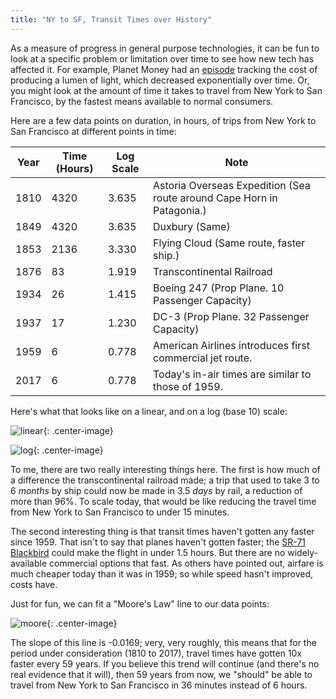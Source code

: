 ```yaml
---
title: "NY to SF, Transit Times over History"
---
```


As a measure of progress in general purpose technologies, it can be fun to look at a specific problem or limitation over time to see how new tech has affected it. For example, Planet Money had an [episode](http://www.npr.org/sections/money/2016/11/30/503769949/episode-534-the-history-of-light) tracking the cost of producing a lumen of light, which decreased exponentially over time. Or, you might look at the amount of time it takes to travel from New York to San Francisco, by the fastest means available to normal consumers.

Here are a few data points on duration, in hours, of trips from New York to San Francisco at different points in time:

| Year | Time (Hours) | Log Scale | Note                                                     |
|------|--------------|-----------|----------------------------------------------------------|
| 1810 | 4320         | 3.635     | Astoria Overseas Expedition (Sea route around Cape Horn in Patagonia.)                             |
| 1849 | 4320         | 3.635     | Duxbury (Same)                                   |
| 1853 | 2136         | 3.330     | Flying Cloud (Same route, faster ship.)                                            |
| 1876 | 83           | 1.919     | Transcontinental Railroad                                |
| 1934 | 26           | 1.415     | Boeing 247 (Prop Plane. 10 Passenger Capacity)           |
| 1937 | 17           | 1.230     | DC-3 (Prop Plane. 32 Passenger Capacity)                 |
| 1959 | 6            | 0.778     | American Airlines introduces first commercial jet route. |
| 2017 | 6            | 0.778     | Today's in-air times are similar to those of 1959.       |

Here's what that looks like on a linear, and on a log (base 10) scale:

![linear](http://i.imgur.com/1zP6kbX.png){: .center-image}

![log](http://i.imgur.com/AITyYU7.png){: .center-image}

To me, there are two really interesting things here. The first is how much of a difference the transcontinental railroad made; a trip that used to take 3 to 6 *months* by ship could now be made in 3.5 *days* by rail, a reduction of more than 96%. To scale today, that would be like reducing the travel time from New York to San Francisco to under 15 minutes.

The second interesting thing is that transit times haven't gotten any faster since 1959. That isn't to say that planes haven't gotten faster; the [SR-71 Blackbird](https://www.wikiwand.com/en/Lockheed_SR-71_Blackbird) could make the flight in under 1.5 hours. But there are no widely-available commercial options that fast. As others have pointed out, airfare is much cheaper today than it was in 1959; so while speed hasn't improved, costs have.

Just for fun, we can fit a "Moore's Law" line to our data points:

![moore](http://i.imgur.com/IMpmj4w.png){: .center-image}

The slope of this line is -0.0169; very, very roughly, this means that for the period under consideration (1810 to 2017), travel times have gotten 10x faster every 59 years. If you believe this trend will continue (and there's no real evidence that it will), then 59 years from now, we "should" be able to travel from New York to San Francisco in 36 minutes instead of 6 hours.


